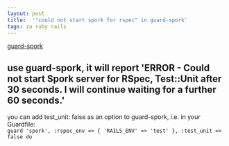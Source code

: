 ```yaml
---
layout: post
title:  '"could not start spork for rspec" in guard-spork'
tags: za ruby rails
---
```


[guard-spork](https://github.com/guard/guard-spork#options)

## use guard-spork, it will report 'ERROR - Could not start Spork server for RSpec, Test::Unit after 30 seconds. I will continue waiting for a further 60 seconds.'

you can add test_unit: false as an option to guard-spork, i.e. in your Guardfile:  
`guard 'spork', :rspec_env => { 'RAILS_ENV' => 'test' }, :test_unit => false do`